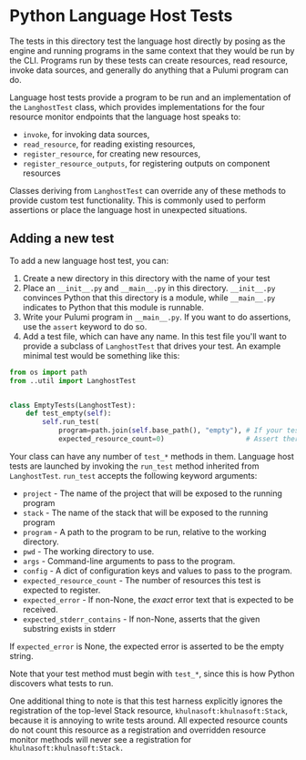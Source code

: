 # Python Language Host Tests

The tests in this directory test the language host directly by posing
as the engine and running programs in the same context that they would
be run by the CLI. Programs run by these tests can create resources,
read resource, invoke data sources, and generally do anything that
a Pulumi program can do.

Language host tests provide a program to be run and an implementation
of the `LanghostTest` class, which provides implementations for the
four resource monitor endpoints that the language host speaks to:

* `invoke`, for invoking data sources,
* `read_resource`, for reading existing resources,
* `register_resource`, for creating new resources,
* `register_resource_outputs`, for registering outputs on component resources

Classes deriving from `LanghostTest` can override any of these methods
to provide custom test functionality. This is commonly used to perform assertions
or place the language host in unexpected situations.

## Adding a new test

To add a new language host test, you can:

1. Create a new directory in this directory with the name of your test
2. Place an `__init__.py` and `__main__.py` in this directory. `__init__.py` convinces
Python that this directory is a module, while `__main__.py` indicates to Python that
this module is runnable.
3. Write your Pulumi program in `__main__.py`. If you want to do assertions, use the `assert`
keyword to do so.
4. Add a test file, which can have any name. In this test file you'll want to provide a
subclass of `LanghostTest` that drives your test. An example minimal test would be something
like this:

```python
from os import path
from ..util import LanghostTest


class EmptyTests(LanghostTest):
    def test_empty(self):
        self.run_test(
            program=path.join(self.base_path(), "empty"), # If your test is in the empty/ subdirectory
            expected_resource_count=0)                    # Assert there are 0 resource registrations
```

Your class can have any number of `test_*` methods in them. Language host tests are launched by
invoking the `run_test` method inherited from `LanghostTest`. `run_test` accepts the following
keyword arguments:

* `project` - The name of the project that will be exposed to the running program
* `stack` - The name of the stack that will be exposed to the running program
* `program` - A path to the program to be run, relative to the working directory.
* `pwd` - The working directory to use.
* `args` - Command-line arguments to pass to the program.
* `config` - A dict of configuration keys and values to pass to the program.
* `expected_resource_count` - The number of resources this test is expected to register.
* `expected_error` - If non-None, the *exact* error text that is expected to be received.
* `expected_stderr_contains` - If non-None, asserts that the given substring exists in stderr

If `expected_error` is None, the expected error is asserted to be the empty string.

Note that your test method must begin with `test_*`, since this is how Python discovers what
tests to run.

One additional thing to note is that this test harness explicitly ignores the registration
of the top-level Stack resource, `khulnasoft:khulnasoft:Stack`, because it is annoying to write tests around.
All expected resource counts do not count this resource as a registration and overridden resource monitor
methods will never see a registration for `khulnasoft:khulnasoft:Stack.`

